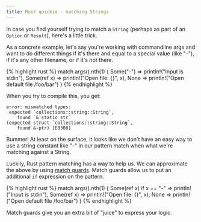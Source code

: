 ```yaml
---
title: Rust quickie - matching Strings
---
```


In case you find yourself trying to match a ```String``` (perhaps as part of an ```Option``` or ```Result```), here's a little trick.

As a concrete example, let's say you're working with commandline args and want to do different things if it's there and equal to a special value (like "-"), if it's any other filename, or if it's not there.

{% highlight rust %}
match args().nth(1) {
    Some("-")     => println!("Input is stdin"),
    Some(ref x)   => println!("Open file: {}", x),
    None          => println!("Open default file /foo/bar")
}
{% endhighlight %}

When you try to compile this, you get:

```
error: mismatched types:
 expected `collections::string::String`,
    found `&'static str`
(expected struct `collections::string::String`,
    found &-ptr) [E0308]
```

Bummer! At least on the surface, it looks like we don't have an easy way to use a string constant like "-" in our pattern match when what we're matching against a String.

Luckily, Rust pattern matching has a way to help us.  We can approximate the above by using [match guards](https://doc.rust-lang.org/book/patterns.html#guards).  Match guards allow us to put an additional ```if``` expression on the pattern.

{% highlight rust %}
match args().nth(1) {
    Some(ref x) if x == "-" => println!("Input is stdin"),
    Some(ref x) => println!("Open file: {}", x),
    None        => println!("Open default file /foo/bar")
}
{% endhighlight %}

Match guards give you an extra bit of "juice" to express your logic.
